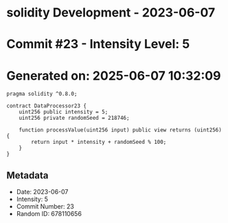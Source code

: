 ﻿# solidity Development - 2023-06-07
# Commit #23 - Intensity Level: 5
# Generated on: 2025-06-07 10:32:09
```solidity
pragma solidity ^0.8.0;

contract DataProcessor23 {
    uint256 public intensity = 5;
    uint256 private randomSeed = 218746;

    function processValue(uint256 input) public view returns (uint256) {
        return input * intensity + randomSeed % 100;
    }
}
```
## Metadata
- Date: 2023-06-07
- Intensity: 5
- Commit Number: 23
- Random ID: 678110656
